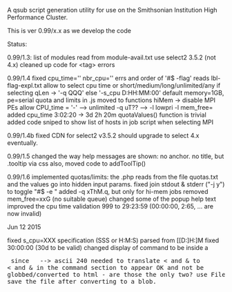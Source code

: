 A qsub script generation utility for use on the Smithsonian Institution High
Performance Cluster. 

This is ver 0.99/x.x as we develop the code

Status:

0.99/1.3:
  list of modules read from module-avail.txt
  use select2 3.5.2 (not 4.x)
  cleaned up code for \<tag\> errors

0.99/1.4
  fixed cpu_time='' nbr_cpu='' errs and order of '#$ -flag'
  reads lbl-flag-expl.txt
  allow to select cpu time or short/medium/long/unlimited/any
    if selecting qLen -> '-q QQQ' else '-s_cpu D:HH:MM:00'
  default memory=1GB, pe=serial
  quota and limits in .js moved to functions
  hiMem -> disable MPI PEs
  allow CPU_time = '-' --> unlimited
  -q uT?? --> -l lowpri
  -l mem_free= added
  cpu_time 3:02:20 ->  3d 2h 20m
  quotaValues() function is trivial
  added code sniped to show list of hosts in job script when selecting MPI

0.99/1.4b
  fixed CDN for select2 v3.5.2
  should upgrade to select 4.x eventually.

0.99/1.5
  changed the way help messages are shown: 
  no anchor. no title, but .tooltip via css
  also, moved code to addToolTip()

0.99/1.6
  implemented quotas/limits: the .php reads from the file quotas.txt and
    the values go into hidden input params.
  fixed join stdout & stderr ("-j y") to toggle "#$ -e <name>"
  added -q xThM.q, but only for hi-mem jobs
  removed mem_free=xxG (no suitable queue)
  changed some of the popup help text
  improved the cpu time validation 999 to 29:23:59 (00:00:00, 2:65, ... are now invalid)

Jun 12 2015 

  fixed s_cpu=XXX specification (SSS or H:M:S) parsed from [[D:]H:]M
  fixed 30:00:00 (30d to be valid)
  changed display of command to be inside a <pre> since &nbsp; --> ascii 240
  needed to translate < and & to &lt; and &amp; in the command section to
  appear OK and not be globbed/converted to html - are those the only two?
  use FileSave.js to save the file after converting to a blob.


